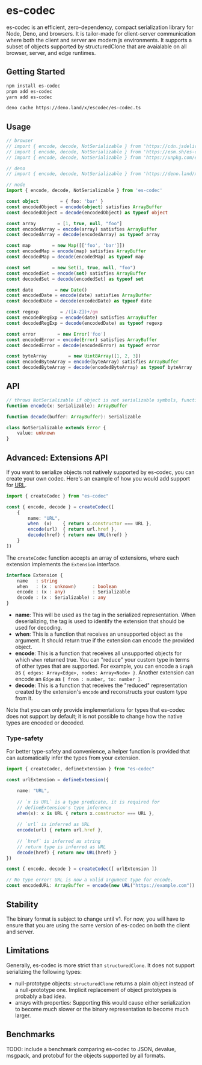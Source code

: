 # es-codec
es-codec is an efficient, zero-dependency, compact serialization library for Node, Deno, and browsers. It is tailor-made for client-server communication where both the client and server are modern js environments. It supports a subset of objects supported by structuredClone that are avaialable on all browser, server, and edge runtimes.

## Getting Started
```bash
npm install es-codec
pnpm add es-codec
yarn add es-codec
```
```bash
deno cache https://deno.land/x/escodec/es-codec.ts
```

## Usage
```ts
// browser
// import { encode, decode, NotSerializable } from 'https://cdn.jsdelivr.net/npm/es-codec/es-codec.js'
// import { encode, decode, NotSerializable } from 'https://esm.sh/es-codec/es-codec.js'
// import { encode, decode, NotSerializable } from 'https://unpkg.com/es-codec/es-codec.js'

// deno
// import { encode, decode, NotSerializable } from 'https://deno.land/x/escodec/es-codec.ts'

// node
import { encode, decode, NotSerializable } from 'es-codec'

const object        = { foo: 'bar' }
const encodedObject = encode(object) satisfies ArrayBuffer
const decodedObject = decode(encodedObject) as typeof object

const array        = [1, true, null, "foo"]
const encodedArray = encode(array) satisfies ArrayBuffer
const decodedArray = decode(encodedArray) as typeof array

const map        = new Map([['foo', 'bar']])
const encodedMap = encode(map) satisfies ArrayBuffer
const decodedMap = decode(encodedMap) as typeof map

const set        = new Set(1, true, null, "foo")
const encodedSet = encode(set) satisfies ArrayBuffer 
const decodedSet = decode(encodedSet) as typeof set

const date        = new Date()
const encodedDate = encode(date) satisfies ArrayBuffer
const decodedDate = decode(encodedDate) as typeof date

const regexp        = /([A-Z])+/gm
const encodedRegExp = encode(date) satisfies ArrayBuffer
const decodedRegExp = decode(encodedDate) as typeof regexp

const error        = new Error('foo')
const encodedError = encode(Error) satisfies ArrayBuffer
const decodedError = decode(encodedError) as typeof error

const byteArray        = new Uint8Array([1, 2, 3])
const encodedByteArray = encode(byteArray) satisfies ArrayBuffer
const decodedByteArray = decode(encodedByteArray) as typeof byteArray
```

## API
```ts
// throws NotSerializable if object is not serializable symbols, functions, class instances, etc.
function encode(x: Serializable): ArrayBuffer

function decode(buffer: ArrayBuffer): Serializable

class NotSerializable extends Error {
    value: unknown
}
```

## Advanced: Extensions API
If you want to serialize objects not natively supported by es-codec, you can create your own codec. Here's an example of how you would add support for [URL](https://developer.mozilla.org/en-US/docs/Web/API/URL).
```ts
import { createCodec } from "es-codec"

const { encode, decode } = createCodec([
    {
        name: "URL",
        when  (x)    { return x.constructor === URL },
        encode(url)  { return url.href },
        decode(href) { return new URL(href) }
    }
])
```
The `createCodec` function accepts an array of extensions, where each extension implements the `Extension` interface.
```ts
interface Extension {
    name   : string
    when   : (x : unknown)      : boolean
    encode : (x : any)          : Serializable
    decode : (x : Serializable) : any
}
```
- **name**: This will be used as the tag in the serialized representation. When deserializing, the tag is used to identify the extension that should be used for decoding.
- **when**: This is a function that receives an unsupported object as the argument. It should return true if the extension can encode the provided object.
- **encode**: This is a function that receives all unsupported objects for which `when` returned true. You can "reduce" your custom type in terms of other types that are supported. For example, you can encode a `Graph` as `{ edges: Array<Edge>, nodes: Array<Node> }`. Another extension can encode an `Edge` as `[ from : number, to: number ]`.
- **decode**: This is a function that receives the "reduced" representation created by the extension's `encode` and reconstructs your custom type from it.

Note that you can only provide implementations for types that es-codec does not support by default; it is not possible to change how the native types are encoded or decoded.
### Type-safety
For better type-safety and convenience, a helper function is provided that can automatically infer the types from your extension.
```ts
import { createCodec, defineExtension } from "es-codec"

const urlExtension = defineExtension({

    name: "URL",
    
    // `x is URL` is a type predicate, it is required for
    // defineExtension's type inference
    when(x): x is URL { return x.constructor === URL },
    
    // `url` is inferred as URL
    encode(url) { return url.href },
    
    // `href` is inferred as string
    // return type is inferred as URL
    decode(href) { return new URL(href) }
})

const { encode, decode } = createCodec([ urlExtension ])

// No type error! URL is now a valid argument type for encode.
const encodedURL: ArrayBuffer = encode(new URL("https://example.com"))
```

## Stability
The binary format is subject to change until v1. For now, you will have to ensure that you are using the same version of es-codec on both the client and server.

## Limitations
Generally, es-codec is more strict than `structuredClone`. It does not support serializing the following types:
- null-prototype objects: `structuredClone` returns a plain object instead of a null-prototype one. Implicit replacement of object prototypes is probably a bad idea.
- arrays with properties: Supporting this would cause either serialization to become much slower or the binary representation to become much larger.


## Benchmarks
TODO: include a benchmark comparing es-codec to JSON, devalue, msgpack, and protobuf for the objects supported by all formats.
